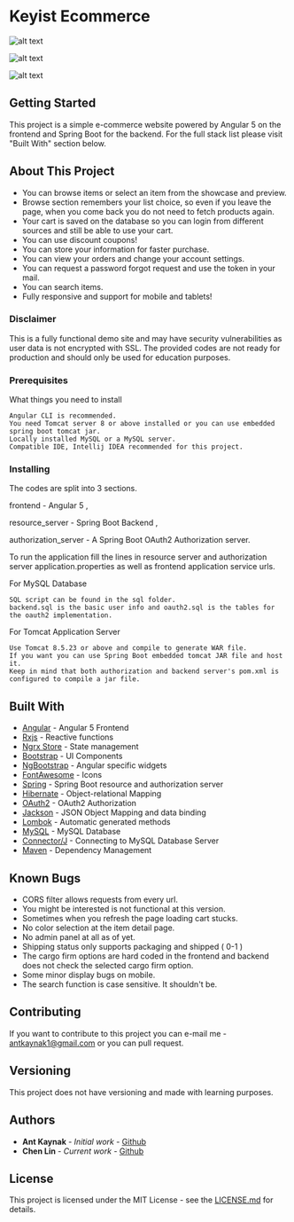 # Keyist Ecommerce


![alt text](https://github.com/antkaynak/Keyist-Ecommerce/blob/master/screen_shots/detail.png)


![alt text](https://github.com/antkaynak/Keyist-Ecommerce/blob/master/screen_shots/cart_2.png)

![alt text](https://github.com/antkaynak/Keyist-Ecommerce/blob/master/screen_shots/orders.png)


## Getting Started
This project is a simple e-commerce website powered by Angular 5 on the frontend and Spring Boot for the backend.
For the full stack list please visit "Built With" section below.


## About This Project

* You can browse items or select an item from the showcase and preview.
* Browse section remembers your list choice, so even if you leave the page, when you come back you do not need to fetch products again.
* Your cart is saved on the database so you can login from different sources and still be able to use your cart.
* You can use discount coupons!
* You can store your information for faster purchase.
* You can view your orders and change your account settings.
* You can request a password forgot request and use the token in your mail.
* You can search items.
* Fully responsive and support for mobile and tablets!


### Disclaimer
This is a fully functional demo site and may have security vulnerabilities as user data is not encrypted with SSL.
The provided codes are not ready for production and should only be used for education purposes.

### Prerequisites

What things you need to install

```
Angular CLI is recommended.
You need Tomcat server 8 or above installed or you can use embedded spring boot tomcat jar.
Locally installed MySQL or a MySQL server.
Compatible IDE, Intellij IDEA recommended for this project.

```

### Installing

The codes are split into 3 sections. 

frontend - Angular 5 ,

resource_server - Spring Boot Backend ,

authorization_server - A Spring Boot OAuth2 Authorization server.


To run the application fill the lines in resource server and authorization server application.properties as well as frontend application service urls.


For MySQL Database 

```
SQL script can be found in the sql folder.
backend.sql is the basic user info and oauth2.sql is the tables for the oauth2 implementation.

```

For Tomcat Application Server

```
Use Tomcat 8.5.23 or above and compile to generate WAR file.
If you want you can use Spring Boot embedded tomcat JAR file and host it.
Keep in mind that both authorization and backend server's pom.xml is configured to compile a jar file.

```


## Built With

* [Angular](https://angular.io/) - Angular 5 Frontend
* [Rxjs](https://github.com/ReactiveX/rxjs) - Reactive functions
* [Ngrx Store](https://github.com/ngrx/store) - State management
* [Bootstrap](http://getbootstrap.com) - UI Components
* [NgBootstrap](https://ng-bootstrap.github.io/) - Angular specific widgets
* [FontAwesome](https://fontawesome.com/) - Icons
* [Spring](https://spring.io/) - Spring Boot resource and authorization server
* [Hibernate](http://hibernate.org/) - Object-relational Mapping
* [OAuth2](https://oauth.net/2/) - OAuth2 Authorization
* [Jackson](https://github.com/FasterXML/jackson) - JSON Object Mapping and data binding
* [Lombok](https://projectlombok.org/) - Automatic generated methods
* [MySQL](https://www.mysql.com/) - MySQL Database
* [Connector/J](https://dev.mysql.com/downloads/connector/j/5.1.html) - Connecting to MySQL Database Server
* [Maven](https://maven.apache.org/) - Dependency Management




## Known Bugs

* CORS filter allows requests from every url.
* You might be interested is not functional at this version.
* Sometimes when you refresh the page loading cart stucks.
* No color selection at the item detail page.
* No admin panel at all as of yet.
* Shipping status only supports packaging and shipped ( 0-1 )
* The cargo firm options are hard coded in the frontend and backend does not check the selected cargo firm option.
* Some minor display bugs on mobile.
* The search function is case sensitive. It shouldn't be.

## Contributing

If you want to contribute to this project you can e-mail me - antkaynak1@gmail.com or you can pull request.

## Versioning

This project does not have versioning and made with learning purposes.


## Authors 

* **Ant Kaynak** - *Initial work* - [Github](https://github.com/antkaynak)
* **Chen Lin** - *Current work* - [Github](https://github.com/chenl101)

## License

This project is licensed under the MIT License - see the [LICENSE.md](https://github.com/antkaynak/Keyist-Ecommerce/blob/master/LICENSE) for details.
